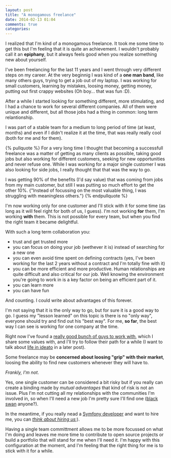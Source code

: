 ```yaml
---
layout: post
title: "A monogamous freelance"
date: 2014-02-13 01:04
comments: true
categories: 
---
```


I realized that I'm kind of a monogamous freelance. It took me some time to get this but I'm feeling that it is quite an achievement. I wouldn't probably call it an **epiphany**, but it always feels good when you realize something new about yourself.

I've been freelancing for the last 11 years and I went through very different steps on my career. At the very beginnig I was kind of a **one man band**, like many others guys, trying to get a job out of my laptop. I was working for small customers, learning by mistakes, loosing money, getting money, putting out first crappy websites (Oh boy... that was fun :D). 

After a while I started looking for something different, more stimulating, and I had a chance to work for several different companies. All of them were unique and different, but all those jobs had a thing in common: long term relantionship.

I was part of a stable team for a medium to long period of time (at least, months) and even if I didn't realize it at the time, that was really really cool (both for me and for them).

{% pullquote %}
For a very long time I thought that becoming a successfull freelance was a matter of getting as many clients as possible, taking good jobs but also working for different customers, seeking for new opportunities and never refuse one. While I was working for a major single customer I was also looking for side jobs, I really thought that that was the way to go. 

I was getting 90% of the benefits (I'd say value) that was coming from jobs from my main customer, but still I was putting so much effort to get the other 10%. {"Instead of focussing on the most valuable thing, I was struggling with meaningless others."} 
{% endpullquote %}

I'm now working only for one customer and I'll stick with it for some time (as long as it will feel right for both of us, I guess). I'm not working **for** them, I'm working **with** them. This is not possible for every team, but when you find the right team it became delightful.

With such a long term collaboration you:

* trust and get trusted more
* you can focus on doing your job (wethever it is) instead of searching for a new one
* you can even avoid time spent on defining contracts (yes, I've been working for the last 2 years without a contract and I'm totally fine with it)
* you can be more efficient and more productive. Human relationships are quite difficult and also critical for our job. Well knowing the environment you're going to work in is a key factor on being an efficient part of it.
* you can learn more
* you can have fun

And counting. I could write about advantages of this forever. 

I'm not saying that it is the only way to go, but for sure it is a good way to go. I guess my "lesson learned" on this topic is there is no "only way", everyone should try and find out his "best way". For me, **so far**, the best way I can see is working for one company at the time.

Right now I've found a [really good bunch of guys to work with][ideato], which I share some values with, and I'll try to follow their path for a while (I want to talk about [life in ideato][ideato] in a later post).

Some freelance may be **concerned about loosing "grip" with their market**, loosing the ability to find new customers whenever they will have to. 

*Frankly, I'm not*.

Yes, one single customer can be considered a bit risky but if you really can create a binding made by *mutual advantages* that kind of risk is not an issue. Plus I'm not cutting all my relationships with the communities I'm involved in, so when I'll need a new job I'm pretty sure I'll find one ([black swan][black-swan] anyone?). 

In the meantime, if you really nead a [Symfony developer][ftassi] and want to hire me, you can [*think about hiring us*][ideato];).

Having a single team committment allows me to be more focussed on what I'm doing and leaves me more time to contribute to open source projects or build a portfolio that will stand for me when I'll need it. I'm happy with this configuration at the moment, and I'm feeling that the right thing for me is to stick with it for a while.

[black-swan]: http://en.wikipedia.org/wiki/Black_swan_theory]
[ideato]: http://www.ideato.it/
[ftassi]: http://it.linkedin.com/in/francescotassi
